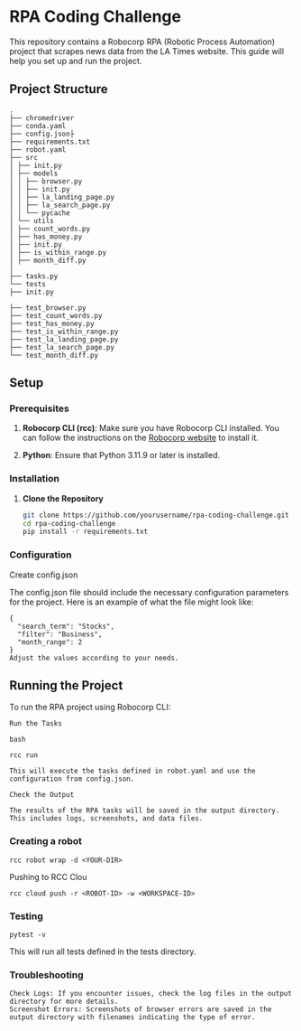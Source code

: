 # RPA Coding Challenge

This repository contains a Robocorp RPA (Robotic Process Automation) project that scrapes news data from the LA Times website. This guide will help you set up and run the project.

## Project Structure
~~~
.
├── chromedriver
├── conda.yaml
├── config.json├
├── requirements.txt
├── robot.yaml
├── src
│ ├── init.py
│ ├── models
│ │ ├── browser.py
│ │ ├── init.py
│ │ ├── la_landing_page.py
│ │ ├── la_search_page.py
│ │ └── pycache
│ └── utils
│ ├── count_words.py
│ ├── has_money.py
│ ├── init.py
│ ├── is_within_range.py
│ ├── month_diff.py
│ 
├── tasks.py
└── tests
├── init.py

├── test_browser.py
├── test_count_words.py
├── test_has_money.py
├── test_is_within_range.py
├── test_la_landing_page.py
├── test_la_search_page.py
└── test_month_diff.py

~~~

## Setup

### Prerequisites

1. **Robocorp CLI (rcc)**: Make sure you have Robocorp CLI installed. You can follow the instructions on the [Robocorp website](https://robocorp.com/docs/developing-robot/rcc) to install it.

2. **Python**: Ensure that Python 3.11.9 or later is installed.

### Installation

1. **Clone the Repository**

   ```bash
   git clone https://github.com/yourusername/rpa-coding-challenge.git
   cd rpa-coding-challenge
   pip install -r requirements.txt


### Configuration

Create config.json

The config.json file should include the necessary configuration parameters for the project. Here is an example of what the file might look like:


    {
      "search_term": "Stocks",
      "filter": "Business",
      "month_range": 2
    }
    Adjust the values according to your needs.

## Running the Project

To run the RPA project using Robocorp CLI:

    Run the Tasks

    bash

    rcc run

    This will execute the tasks defined in robot.yaml and use the configuration from config.json.

    Check the Output

    The results of the RPA tasks will be saved in the output directory. This includes logs, screenshots, and data files.

### Creating a robot 
~~~
rcc robot wrap -d <YOUR-DIR>
~~~
Pushing to RCC Clou
~~~
rcc cloud push -r <ROBOT-ID> -w <WORKSPACE-ID>
~~~
### Testing
~~~
pytest -v
~~~
This will run all tests defined in the tests directory.

### Troubleshooting

    Check Logs: If you encounter issues, check the log files in the output directory for more details.
    Screenshot Errors: Screenshots of browser errors are saved in the output directory with filenames indicating the type of error.